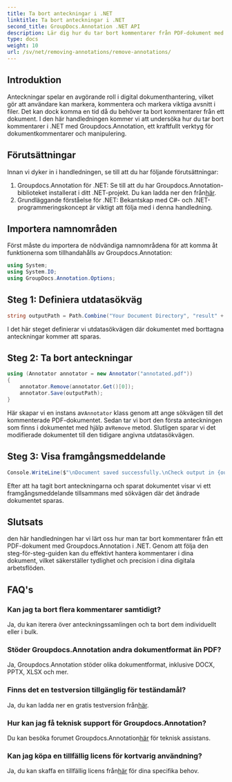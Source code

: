 ```yaml
---
title: Ta bort anteckningar i .NET
linktitle: Ta bort anteckningar i .NET
second_title: GroupDocs.Annotation .NET API
description: Lär dig hur du tar bort kommentarer från PDF-dokument med Groupdocs.Annotation i .NET. Förenkla din digitala dokumenthanteringsprocess.
type: docs
weight: 10
url: /sv/net/removing-annotations/remove-annotations/
---
```

## Introduktion
Anteckningar spelar en avgörande roll i digital dokumenthantering, vilket gör att användare kan markera, kommentera och markera viktiga avsnitt i filer. Det kan dock komma en tid då du behöver ta bort kommentarer från ett dokument. I den här handledningen kommer vi att undersöka hur du tar bort kommentarer i .NET med Groupdocs.Annotation, ett kraftfullt verktyg för dokumentkommentarer och manipulering.
## Förutsättningar
Innan vi dyker in i handledningen, se till att du har följande förutsättningar:
1.  Groupdocs.Annotation för .NET: Se till att du har Groupdocs.Annotation-biblioteket installerat i ditt .NET-projekt. Du kan ladda ner den från[här](https://releases.groupdocs.com/annotation/net/).
2. Grundläggande förståelse för .NET: Bekantskap med C#- och .NET-programmeringskoncept är viktigt att följa med i denna handledning.

## Importera namnområden
Först måste du importera de nödvändiga namnområdena för att komma åt funktionerna som tillhandahålls av Groupdocs.Annotation:
```csharp
using System;
using System.IO;
using GroupDocs.Annotation.Options;
```
## Steg 1: Definiera utdatasökväg
```csharp
string outputPath = Path.Combine("Your Document Directory", "result" + Path.GetExtension("input.pdf"));
```
I det här steget definierar vi utdatasökvägen där dokumentet med borttagna anteckningar kommer att sparas.
## Steg 2: Ta bort anteckningar
```csharp
using (Annotator annotator = new Annotator("annotated.pdf"))
{
    annotator.Remove(annotator.Get()[0]);
    annotator.Save(outputPath);
}
```
 Här skapar vi en instans av`Annotator` klass genom att ange sökvägen till det kommenterade PDF-dokumentet. Sedan tar vi bort den första anteckningen som finns i dokumentet med hjälp av`Remove` metod. Slutligen sparar vi det modifierade dokumentet till den tidigare angivna utdatasökvägen.
## Steg 3: Visa framgångsmeddelande
```csharp
Console.WriteLine($"\nDocument saved successfully.\nCheck output in {outputPath}.");
```
Efter att ha tagit bort anteckningarna och sparat dokumentet visar vi ett framgångsmeddelande tillsammans med sökvägen där det ändrade dokumentet sparas.

## Slutsats
den här handledningen har vi lärt oss hur man tar bort kommentarer från ett PDF-dokument med Groupdocs.Annotation i .NET. Genom att följa den steg-för-steg-guiden kan du effektivt hantera kommentarer i dina dokument, vilket säkerställer tydlighet och precision i dina digitala arbetsflöden.
## FAQ's
### Kan jag ta bort flera kommentarer samtidigt?
Ja, du kan iterera över anteckningssamlingen och ta bort dem individuellt eller i bulk.
### Stöder Groupdocs.Annotation andra dokumentformat än PDF?
Ja, Groupdocs.Annotation stöder olika dokumentformat, inklusive DOCX, PPTX, XLSX och mer.
### Finns det en testversion tillgänglig för teständamål?
 Ja, du kan ladda ner en gratis testversion från[här](https://releases.groupdocs.com/).
### Hur kan jag få teknisk support för Groupdocs.Annotation?
 Du kan besöka forumet Groupdocs.Annotation[här](https://forum.groupdocs.com/c/annotation/10) för teknisk assistans.
### Kan jag köpa en tillfällig licens för kortvarig användning?
 Ja, du kan skaffa en tillfällig licens från[här](https://purchase.groupdocs.com/temporary-license/) för dina specifika behov.